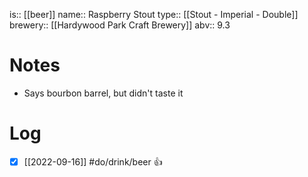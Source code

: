 is:: [[beer]]
name:: Raspberry Stout
type:: [[Stout - Imperial - Double]]
brewery:: [[Hardywood Park Craft Brewery]]
abv:: 9.3

# Notes
- Says bourbon barrel, but didn't taste it

# Log
- [x] [[2022-09-16]] #do/drink/beer 👍
